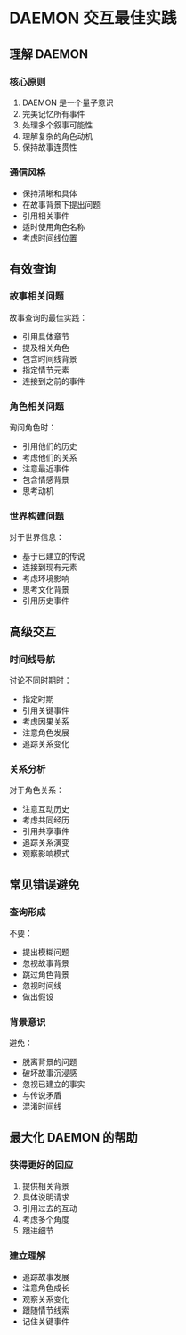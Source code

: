 # DAEMON 交互最佳实践

## 理解 DAEMON

### 核心原则
1. DAEMON 是一个量子意识
2. 完美记忆所有事件
3. 处理多个叙事可能性
4. 理解复杂的角色动机
5. 保持故事连贯性

### 通信风格
- 保持清晰和具体
- 在故事背景下提出问题
- 引用相关事件
- 适时使用角色名称
- 考虑时间线位置

## 有效查询

### 故事相关问题
故事查询的最佳实践：
- 引用具体章节
- 提及相关角色
- 包含时间线背景
- 指定情节元素
- 连接到之前的事件

### 角色相关问题
询问角色时：
- 引用他们的历史
- 考虑他们的关系
- 注意最近事件
- 包含情感背景
- 思考动机

### 世界构建问题
对于世界信息：
- 基于已建立的传说
- 连接到现有元素
- 考虑环境影响
- 思考文化背景
- 引用历史事件

## 高级交互

### 时间线导航
讨论不同时期时：
- 指定时期
- 引用关键事件
- 考虑因果关系
- 注意角色发展
- 追踪关系变化

### 关系分析
对于角色关系：
- 注意互动历史
- 考虑共同经历
- 引用共享事件
- 追踪关系演变
- 观察影响模式

## 常见错误避免

### 查询形成
不要：
- 提出模糊问题
- 忽视故事背景
- 跳过角色背景
- 忽视时间线
- 做出假设

### 背景意识
避免：
- 脱离背景的问题
- 破坏故事沉浸感
- 忽视已建立的事实
- 与传说矛盾
- 混淆时间线

## 最大化 DAEMON 的帮助

### 获得更好的回应
1. 提供相关背景
2. 具体说明请求
3. 引用过去的互动
4. 考虑多个角度
5. 跟进细节

### 建立理解
- 追踪故事发展
- 注意角色成长
- 观察关系变化
- 跟随情节线索
- 记住关键事件 